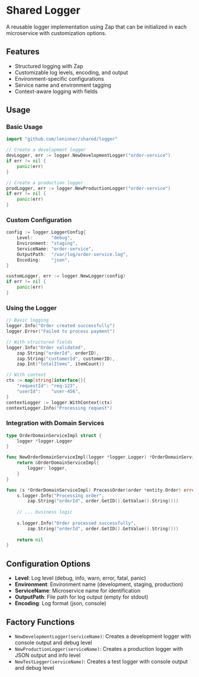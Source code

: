 # Shared Logger

A reusable logger implementation using Zap that can be initialized in each microservice with customization options.

## Features

- Structured logging with Zap
- Customizable log levels, encoding, and output
- Environment-specific configurations
- Service name and environment tagging
- Context-aware logging with fields

## Usage

### Basic Usage

```go
import "github.com/leninner/shared/logger"

// Create a development logger
devLogger, err := logger.NewDevelopmentLogger("order-service")
if err != nil {
    panic(err)
}

// Create a production logger
prodLogger, err := logger.NewProductionLogger("order-service")
if err != nil {
    panic(err)
}
```

### Custom Configuration

```go
config := logger.LoggerConfig{
    Level:       "debug",
    Environment: "staging",
    ServiceName: "order-service",
    OutputPath:  "/var/log/order-service.log",
    Encoding:    "json",
}

customLogger, err := logger.NewLogger(config)
if err != nil {
    panic(err)
}
```

### Using the Logger

```go
// Basic logging
logger.Info("Order created successfully")
logger.Error("Failed to process payment")

// With structured fields
logger.Info("Order validated",
    zap.String("orderId", orderID),
    zap.String("customerId", customerID),
    zap.Int("totalItems", itemCount))

// With context
ctx := map[string]interface{}{
    "requestId": "req-123",
    "userId":    "user-456",
}
contextLogger := logger.WithContext(ctx)
contextLogger.Info("Processing request")
```

### Integration with Domain Services

```go
type OrderDomainServiceImpl struct {
    logger *logger.Logger
}

func NewOrderDomainServiceImpl(logger *logger.Logger) *OrderDomainServiceImpl {
    return &OrderDomainServiceImpl{
        logger: logger,
    }
}

func (s *OrderDomainServiceImpl) ProcessOrder(order *entity.Order) error {
    s.logger.Info("Processing order",
        zap.String("orderId", order.GetID().GetValue().String()))
    
    // ... business logic
    
    s.logger.Info("Order processed successfully",
        zap.String("orderId", order.GetID().GetValue().String()))
    
    return nil
}
```

## Configuration Options

- **Level**: Log level (debug, info, warn, error, fatal, panic)
- **Environment**: Environment name (development, staging, production)
- **ServiceName**: Microservice name for identification
- **OutputPath**: File path for log output (empty for stdout)
- **Encoding**: Log format (json, console)

## Factory Functions

- `NewDevelopmentLogger(serviceName)`: Creates a development logger with console output and debug level
- `NewProductionLogger(serviceName)`: Creates a production logger with JSON output and info level
- `NewTestLogger(serviceName)`: Creates a test logger with console output and debug level 